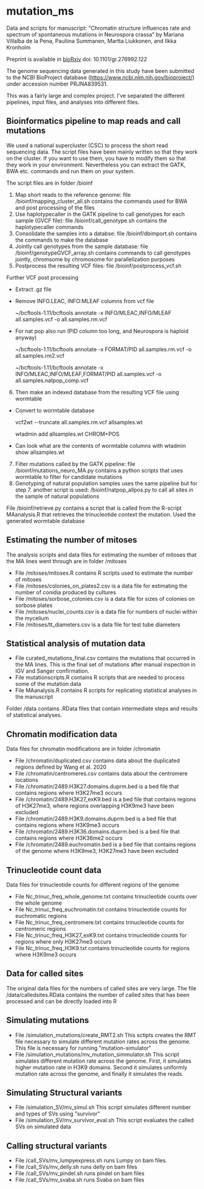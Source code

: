 # mutation_ms
Data and scripts for manuscript: "Chromatin structure influences rate and spectrum of spontaneous mutations in Neurospora crassa" by Mariana Villalba de la Pena, Pauliina Summanen, Martta Liukkonen, and Ilkka Kronholm

Preprint is available in [bioRxiv](https://doi.org/10.1101/2022.03.13.484164)
doi: 10.1101/gr.276992.122

The genome sequencing data generated in this study have been submitted to the NCBI BioProject database (https://www.ncbi.nlm.nih.gov/bioproject/) under accession number PRJNA839531. 

This was a fairly large and complex project. I've separated the different pipelines, input files, and analyses into different files.

## Bioinformatics pipeline to map reads and call mutations

We used a national supercluster (CSC) to process the short read sequencing data. The script files have been mainly written so that they work on the cluster. If you want to use them, you have to modify them so that they work in your environment. Nevertheless you can extract the GATK, BWA etc. commands and run them on your system.

The script files are in folder /bioinf
1. Map short reads to the reference genome: file /bioinf/mapping_cluster_all.sh contains the commands used for BWA and post processing of the files
2. Use haplotypecaller in the GATK pipeline to call genotypes for each sample (GVCF file): file /bioinf/call_genotype.sh contains the haplotypecaller commands
3. Consolidate the samples into a databse: file /bioinf/dbimport.sh contains the commands to make the database
4. Jointly call genotypes from the sample database: file /bioinf/genotypeGVCF_array.sh contains commands to call genotypes jointly, chromsome by chromosome for parallelization purposes
5. Postprocess the resulting VCF files: file /bioinf/postprocess_vcf.sh

Further VCF post processing
 - Extract .gz file

 - Remove INFO.LEAC, INFO:MLEAF columns from vcf file
 
 	~/bcftools-1.11/bcftools annotate -x INFO/MLEAC,INFO/MLEAF all.samples.vcf -o all.samples.rm.vcf

 - For nat pop also run (PID column too long, and Neurospora is haploid anyway)
 
	~/bcftools-1.11/bcftools annotate -x FORMAT/PID all.samples.rm.vcf -o all.samples.rm2.vcf
	
	~/bcftools-1.11/bcftools annotate -x INFO/MLEAC,INFO/MLEAF,FORMAT/PID all.samples.vcf -o all.samples.natpop_comp.vcf

6. Then make an indexed database from the resulting VCF file using wormtable
 - Convert to wormtable database

	vcf2wt --truncate all.samples.rm.vcf allsamples.wt
	
	wtadmin add allsamples.wt CHROM+POS

  - Can look what are the contents of wormtable columns with
        wtadmin show allsamples.wt

7. Filter mutations called by the GATK pipeline: file /bioinf/mutations_neuro_MA.py contains a python scripts that uses wormtable to filter for candidate mutations
8. Genotyping of natural population samples uses the same pipeline but for step 7. another script is used: /bioinf/natpop_allpos.py to call all sites in the sample of natural populations

File /bioinf/retrieve.py contains a script that is called from the R-script MAanalysis.R that retrieves the trinucleotide context the mutation. Used the generated wormtable database 

## Estimating the number of mitoses

The analysis scripts and data files for estimating the number of mitoses that the MA lines went through are in folder /mitoses
- File /mitoses/mitoses.R contains R scripts used to estimate the number of mitoses
- File /mitoses/colonies_on_plates2.csv is a data file for estimating the number of conidia produced by cultures
- File /mitoses/sorbose_colonies.csv is a data file for sizes of colonies on sorbose plates
- File /mitoses/nuclei_counts.csv is a data file for numbers of nuclei within the mycelium
- File /mitoses/tt_diameters.csv is a data file for test tube diameters

## Statistical analysis of mutation data

- File curated_mutations_final.csv contains the mutations that occurred in the MA lines. This is the final set of mutations after manual inspection in IGV and Sanger confirmation.
- File mutationscripts.R contains R scripts that are needed to process some of the mutation data
- File MAanalysis.R contains R scripts for replicating statistical analyses in the manuscript

Folder /data contains .RData files that contain intermediate steps and results of statistical analyses.

## Chromatin modification data
Data files for chromatin modifications are in folder /chromatin
- File /chromatin/duplicated.csv contains data about the duplicated regions defined by Wang et al. 2020
- File /chromatin/centromeres.csv contains data about the centromere locations
- File /chromatin/2489.H3K27.domains.duprm.bed is a bed file that contains regions where H3K27me3 occurs
- File /chromatin/2489.H3K27_exK9.bed is a bed file that contains regions of H3K27me3, where regions overlapping H3K9me3 have been excluded
- File /chromatin/2489.H3K9.domains.duprm.bed is a bed file that contains regions where H3K9me3 occurs
- File /chromatin/2489.H3K36.domains.duprm.bed is a bed file that contains regions where H3K36me2 occurs
- File /chromatin/2489.euchromatin.bed is a bed file that contains regions of the genome where H3K9me3, H3K27me3 have been excluded

## Trinucleotide count data
Data files for trinucleotide counts for different regions of the genome
- File Nc_trinuc_freq_whole_genome.txt contains trinucleotide counts over the whole genome
- File Nc_trinuc_freq_euchromatin.txt contains trinucleotide counts for euchromatic regions
- File Nc_trinuc_freq_centromere.txt contains trinucleotide counts for centromeric regions
- File Nc_trinuc_freq_H3K27_exK9.txt contains trinucleotide counts for regions where only H3K27me3 occurs
- File Nc_trinuc_freq_H3K9.txt contains trinucleotide counts for regions where H3K9me3 occurs

## Data for called sites
The original data files for the numbers of called sites are very large. The file /data/calledsites.RData contains the number of called sites that has been processed and can be directly loaded into R

## Simulating mutations
- File /simulation_mutations/create_RMT2.sh This sctipts creates the RMT file necessary to simulate different mutation rates across the genome. This file is necessary for running "mutation-simulator"
- File /simulation_mutations/mv_mutation_simmulator.sh This script simulates different mutation rate across the genome. First, it simulates higher mutation rate in H3K9 domains. Second it simulates uniformly mutation rate across the genome, and finally it simulates the reads.

## Simulating Structural variants
- File /simulation_SV/mv_simul.sh This script simulates different number and types of SVs using "survivor"
- File /simulation_SV/mv_survivor_eval.sh This script evaluates the called SVs on simulated data

## Calling structural variants
- File /call_SVs/mv_lumpyexpress.sh runs Lumpy on bam files.
- File /call_SVs/mv_delly.sh runs delly on bam files
- File /call_SVs/mv_pindel.sh runs pindel on bam files
- File /call_SVs/mv_svaba.sh runs Svaba on bam files
